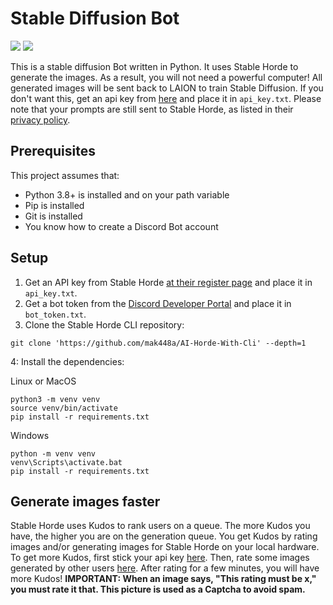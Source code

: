 # Stable Diffusion Bot

![](https://img.shields.io/github/repo-size/mak448a/Stable-Diffusion-Bot)
![](https://img.shields.io/github/contributors/mak448a/Stable-Diffusion-Bot)

This is a stable diffusion Bot written in Python. It uses Stable Horde to generate the images.
As a result, you will not need a powerful computer!
All generated images will be sent back to LAION to train Stable Diffusion. If you don't want this, get an api key from [here](https://stablehorde.net/register) and place it in `api_key.txt`. Please note that your prompts are still sent to Stable Horde, as listed in their [privacy policy](https://stablehorde.net/privacy).


## Prerequisites
This project assumes that:
- Python 3.8+ is installed and on your path variable
- Pip is installed
- Git is installed
- You know how to create a Discord Bot account


## Setup

1. Get an API key from Stable Horde [at their register page](https://stablehorde.net/register) and place it in `api_key.txt`.
2. Get a bot token from the [Discord Developer Portal](https://discord.com/developers/applications) and place it in `bot_token.txt`.
3. Clone the Stable Horde CLI repository:
```shell
git clone 'https://github.com/mak448a/AI-Horde-With-Cli' --depth=1
```
4: Install the dependencies:

Linux or MacOS
```shell
python3 -m venv venv
source venv/bin/activate
pip install -r requirements.txt
```
Windows
```shell
python -m venv venv
venv\Scripts\activate.bat
pip install -r requirements.txt
```


## Generate images faster
Stable Horde uses Kudos to rank users on a queue. The more Kudos you have, the higher you are on the generation queue.
You get Kudos by rating images and/or generating images for Stable Horde
on your local hardware.
To get more Kudos, first stick your api key [here](https://tinybots.net/artbot/settings).
Then, rate some images generated by other users [here](https://tinybots.net/artbot/rate).
After rating for a few minutes, you will have more Kudos!
**IMPORTANT: When an image says, "This rating must be x," you must rate it that. This picture is used as a Captcha to avoid spam.**
